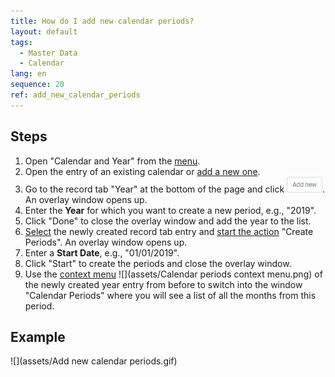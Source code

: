 ```yaml
---
title: How do I add new calendar periods?
layout: default
tags:
  - Master Data
  - Calendar
lang: en
sequence: 20
ref: add_new_calendar_periods
---
```


## Steps
1. Open "Calendar and Year" from the [menu](Menu).
1. Open the entry of an existing calendar or [add a new one](Add_new_calendar).
1. Go to the record tab "Year" at the bottom of the page and click !["Add new"](assets/Add_New_Button.png). An overlay window opens up.
1. Enter the **Year** for which you want to create a new period, e.g., "2019".
1. Click "Done" to close the overlay window and add the year to the list.
1. [Select](RecordSelection) the newly created record tab entry and [start the action](StartAction) "Create Periods". An overlay window opens up.
1. Enter a **Start Date**, e.g., "01/01/2019".
1. Click "Start" to create the periods and close the overlay window.
1. Use the [context menu](Jumpto_via_context_menu) ![](assets/Calendar periods context menu.png) of the newly created year entry from before to switch into the window "Calendar Periods" where you will see a list of all the months from this period.

## Example
![](assets/Add new calendar periods.gif)

